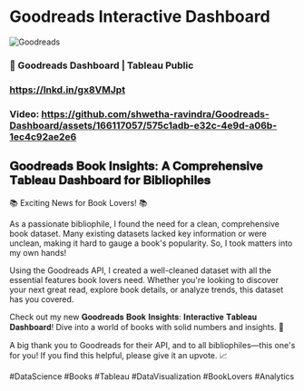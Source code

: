 
# Goodreads Interactive Dashboard

![Goodreads](https://github.com/shwetha-ravindra/Goodreads-Dashboard/assets/166117057/347d7086-f40b-4669-b3ca-354911fb5181)

### 🔗 Goodreads Dashboard | Tableau Public 
### https://lnkd.in/gx8VMJpt


### Video: https://github.com/shwetha-ravindra/Goodreads-Dashboard/assets/166117057/575c1adb-e32c-4e9d-a06b-1ec4c92ae2e6

## 𝐆𝐨𝐨𝐝𝐫𝐞𝐚𝐝𝐬 𝐁𝐨𝐨𝐤 𝐈𝐧𝐬𝐢𝐠𝐡𝐭𝐬: 𝐀 𝐂𝐨𝐦𝐩𝐫𝐞𝐡𝐞𝐧𝐬𝐢𝐯𝐞 𝐓𝐚𝐛𝐥𝐞𝐚𝐮 𝐃𝐚𝐬𝐡𝐛𝐨𝐚𝐫𝐝 𝐟𝐨𝐫 𝐁𝐢𝐛𝐥𝐢𝐨𝐩𝐡𝐢𝐥𝐞𝐬

📚 Exciting News for Book Lovers! 📚

As a passionate bibliophile, I found the need for a clean, comprehensive book dataset. Many existing datasets lacked key information or were unclean, making it hard to gauge a book's popularity. So, I took matters into my own hands!

Using the Goodreads API, I created a well-cleaned dataset with all the essential features book lovers need. Whether you're looking to discover your next great read, explore book details, or analyze trends, this dataset has you covered.

Check out my new 𝐆𝐨𝐨𝐝𝐫𝐞𝐚𝐝𝐬 𝐁𝐨𝐨𝐤 𝐈𝐧𝐬𝐢𝐠𝐡𝐭𝐬: 𝐈𝐧𝐭𝐞𝐫𝐚𝐜𝐭𝐢𝐯𝐞 𝐓𝐚𝐛𝐥𝐞𝐚𝐮 𝐃𝐚𝐬𝐡𝐛𝐨𝐚𝐫𝐝! Dive into a world of books with solid numbers and insights. 🌟


A big thank you to Goodreads for their API, and to all bibliophiles—this one's for you! If you find this helpful, please give it an upvote. 📈

#DataScience #Books #Tableau #DataVisualization #BookLovers #Analytics
